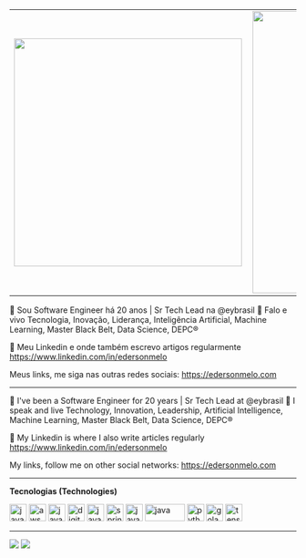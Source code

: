<center>
  <table>
    <tr>
        <td><img width="400px" align="left" src="https://github-readme-stats.vercel.app/api/top-langs/?username=edersonmelo&hide=html&layout=compact&theme=buefy" /></td>
        <td><img width="495px" align="left" src="https://github-readme-stats.vercel.app/api?username=edersonmelo&theme=buefy" /></td>
    </tr>   
  </table>
</center>  

:rocket: Sou Software Engineer há 20 anos | Sr Tech Lead na @eybrasil
:compass: Falo e vivo Tecnologia, Inovação, Liderança, Inteligência Artificial, Machine Learning, Master Black Belt, Data Science, DEPC® 

💙	Meu Linkedin e onde também escrevo artigos regularmente https://www.linkedin.com/in/edersonmelo

Meus links, me siga nas outras redes sociais: https://edersonmelo.com 

---

:rocket: I've been a Software Engineer for 20 years | Sr Tech Lead at @eybrasil
:compass: I speak and live Technology, Innovation, Leadership, Artificial Intelligence, Machine Learning, Master Black Belt, Data Science, DEPC®

💙 My Linkedin is where I also write articles regularly https://www.linkedin.com/in/edersonmelo

My links, follow me on other social networks: https://edersonmelo.com


---

**Tecnologias (Technologies)**
<p align="left">
  <img src="https://www.vectorlogo.zone/logos/microsoft_azure/microsoft_azure-icon.svg" alt="java" width="30" height="30"/>
  <img src="https://www.vectorlogo.zone/logos/amazon_aws/amazon_aws-icon.svg" alt="aws" width="30" height="30"/>
  <img src="https://www.vectorlogo.zone/logos/google/google-icon.svg" alt="java" width="30" height="30"/>
  <img src="https://www.vectorlogo.zone/logos/digitalocean/digitalocean-icon.svg" alt="digitalocean" width="30" height="30"/>
  <img src="https://www.vectorlogo.zone/logos/java/java-icon.svg" alt="java" width="30" height="30"/>
  <img src="https://www.vectorlogo.zone/logos/springio/springio-icon.svg" alt="spring" width="30" height="30"/>
  <img src="https://www.vectorlogo.zone/logos/javascript/javascript-icon.svg" alt="java" width="30" height="30"/>
  <img src="https://www.vectorlogo.zone/logos/dotnet/dotnet-horizontal.svg" alt="java" width="70" height="30"/>
  <img src="https://www.vectorlogo.zone/logos/python/python-icon.svg" alt="python" width="30" height="30"/>
  <img src="https://www.vectorlogo.zone/logos/golang/golang-icon.svg" alt="golang" width="30" height="30"/>
  <img src="https://www.vectorlogo.zone/logos/tensorflow/tensorflow-icon.svg" alt="tensorflow" width="30" height="30"/>
</p>


---

[![](https://img.shields.io/badge/linkedin-blue)](https://www.linkedin.com/in/edersonmelo/)
[![](https://img.shields.io/badge/instagram-ff69b4)](https://www.instagram.com/edersonmmelo/)

